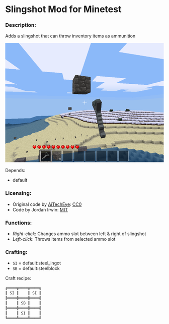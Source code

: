 # Slingshot Mod for Minetest

### Description:

Adds a slingshot that can throw inventory items as ammunition

![Screenshot](screenshot.png)

Depends:
- default


### Licensing:

- Original code by [AiTechEye][]: [CC0][lic.cc0]
- Code by Jordan Irwin: [MIT][lic.mit]


### Functions:

- *Right-click*: Changes ammo slot between left & right of slingshot
- *Left-click*: Throws items from selected ammo slot


### Crafting:

* `SI` = default:steel_ingot
* `SB` = default:steelblock

Craft recipe:

    ╔════╦════╦════╗
    ║ SI ║    ║ SI ║
    ╠════╬════╬════╣
    ║    ║ SB ║    ║
    ╠════╬════╬════╣
    ║    ║ SI ║    ║
    ╚════╩════╩════╝



[AiTechEye]: https://forum.minetest.net/memberlist.php?mode=viewprofile&u=16172

[lic.cc0]: LICENSE-cc0.txt
[lic.mit]: LICENSE.txt
